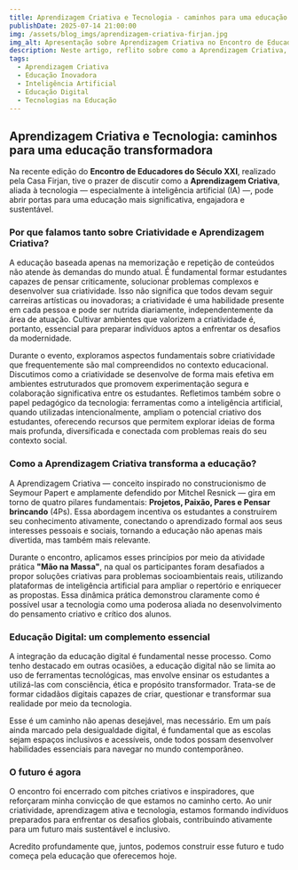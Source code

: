 ```yaml
---
title: Aprendizagem Criativa e Tecnologia - caminhos para uma educação transformadora
publishDate: 2025-07-14 21:00:00
img: /assets/blog_imgs/aprendizagem-criativa-firjan.jpg
img_alt: Apresentação sobre Aprendizagem Criativa no Encontro de Educadores do Século XXI
description: Neste artigo, reflito sobre como a Aprendizagem Criativa, aliada à Inteligência Artificial, pode transformar a educação em uma experiência mais significativa, engajadora e inclusiva, a partir da experiência vivida no Encontro de Educadores do Século XXI promovido pela Casa Firjan.
tags:
  - Aprendizagem Criativa
  - Educação Inovadora
  - Inteligência Artificial
  - Educação Digital
  - Tecnologias na Educação
---
```


## Aprendizagem Criativa e Tecnologia: caminhos para uma educação transformadora

Na recente edição do **Encontro de Educadores do Século XXI**, realizado pela Casa Firjan, tive o prazer de discutir como a **Aprendizagem Criativa**, aliada à tecnologia — especialmente à inteligência artificial (IA) —, pode abrir portas para uma educação mais significativa, engajadora e sustentável.

### Por que falamos tanto sobre Criatividade e Aprendizagem Criativa?

A educação baseada apenas na memorização e repetição de conteúdos não atende às demandas do mundo atual. É fundamental formar estudantes capazes de pensar criticamente, solucionar problemas complexos e desenvolver sua criatividade. Isso não significa que todos devam seguir carreiras artísticas ou inovadoras; a criatividade é uma habilidade presente em cada pessoa e pode ser nutrida diariamente, independentemente da área de atuação. Cultivar ambientes que valorizem a criatividade é, portanto, essencial para preparar indivíduos aptos a enfrentar os desafios da modernidade.

Durante o evento, exploramos aspectos fundamentais sobre criatividade que frequentemente são mal compreendidos no contexto educacional. Discutimos como a criatividade se desenvolve de forma mais efetiva em ambientes estruturados que promovem experimentação segura e colaboração significativa entre os estudantes. Refletimos também sobre o papel pedagógico da tecnologia: ferramentas como a inteligência artificial, quando utilizadas intencionalmente, ampliam o potencial criativo dos estudantes, oferecendo recursos que permitem explorar ideias de forma mais profunda, diversificada e conectada com problemas reais do seu contexto social.

### Como a Aprendizagem Criativa transforma a educação?

A Aprendizagem Criativa — conceito inspirado no construcionismo de Seymour Papert e amplamente defendido por Mitchel Resnick — gira em torno de quatro pilares fundamentais: **Projetos, Paixão, Pares e Pensar brincando** (4Ps). Essa abordagem incentiva os estudantes a construírem seu conhecimento ativamente, conectando o aprendizado formal aos seus interesses pessoais e sociais, tornando a educação não apenas mais divertida, mas também mais relevante.

Durante o encontro, aplicamos esses princípios por meio da atividade prática **"Mão na Massa"**, na qual os participantes foram desafiados a propor soluções criativas para problemas socioambientais reais, utilizando plataformas de inteligência artificial para ampliar o repertório e enriquecer as propostas. Essa dinâmica prática demonstrou claramente como é possível usar a tecnologia como uma poderosa aliada no desenvolvimento do pensamento criativo e crítico dos alunos.

### Educação Digital: um complemento essencial

A integração da educação digital é fundamental nesse processo. Como tenho destacado em outras ocasiões, a educação digital não se limita ao uso de ferramentas tecnológicas, mas envolve ensinar os estudantes a utilizá-las com consciência, ética e propósito transformador. Trata-se de formar cidadãos digitais capazes de criar, questionar e transformar sua realidade por meio da tecnologia.

Esse é um caminho não apenas desejável, mas necessário. Em um país ainda marcado pela desigualdade digital, é fundamental que as escolas sejam espaços inclusivos e acessíveis, onde todos possam desenvolver habilidades essenciais para navegar no mundo contemporâneo.

### O futuro é agora

O encontro foi encerrado com pitches criativos e inspiradores, que reforçaram minha convicção de que estamos no caminho certo. Ao unir criatividade, aprendizagem ativa e tecnologia, estamos formando indivíduos preparados para enfrentar os desafios globais, contribuindo ativamente para um futuro mais sustentável e inclusivo.

Acredito profundamente que, juntos, podemos construir esse futuro e tudo começa pela educação que oferecemos hoje.